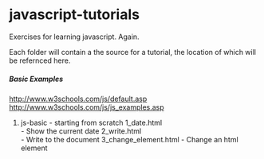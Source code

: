 javascript-tutorials
====================

Exercises for learning javascript. Again.

Each folder will contain a the source for a tutorial, the location of which will be refernced here.


##### Basic Examples
http://www.w3schools.com/js/default.asp
http://www.w3schools.com/js/js_examples.asp

1.  js-basic - starting from scratch
    1_date.html     
        - Show the current date
    2_write.html    
        - Write to the document
    3_change_element.html
        - Change an html element

